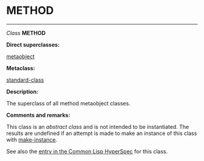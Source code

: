 METHOD
======

------------------------------------------------------------------------

*Class* **METHOD**

**Direct superclasses:**

[metaobject](/meta-object-protocol/class-metaobject)

**Metaclass:**

[standard-class](/meta-object-protocol/class-standard-class)

**Description:**

The superclass of all method metaobject classes.

**Comments and remarks:**

This class is an *abstract class* and is not intended to be instantiated. The results are undefined if an attempt is made to make an instance of this class with [make-instance](/meta-object-protocol/make-instance).

See also the [entry in the Common Lisp HyperSpec](http://www.lispworks.com/documentation/HyperSpec/Body/t_method.htm#method) for this class.
